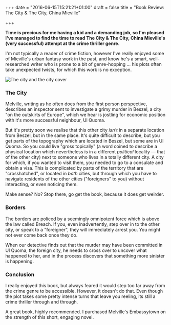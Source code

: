 +++
date = "2016-06-15T15:21:21+01:00"
draft = false
title = "Book Review: The City & The City, China Mieville"

+++

**Time is precious for me having a kid and a demanding job, so I'm pleased I've managed to find the time to read The City & The City, China Mieville's (very successful) attempt at the crime thriller genre.**

I'm not typically a reader of crime fiction, however I've really enjoyed some of Mieville's urban fantasy work in the past, and know he's a smart, well-researched writer who is prone to a bit of genre-hopping ... his plots often take unexpected twists, for which this work is no exception.

![The city and the city cover](/perch/resources/mieville.jpg)

### The City

Melville, writing as he often does from the first person perspective, describes an inspector sent to investigate a grimy murder in Beszel, a city "on the outskirts of Europe", which we hear is jostling for economic position with it's more successful neighbour, Ul Quoma.

But it's pretty soon we realise that this other city _isn't_ in a separate location from Beszel, but in the same place. It's quite difficult to describe, but you get parts of the topography which are located in Beszel, but some are in Ul Quoma. So you could live "gross topically" (a word coined to describe a physical location which nevertheless is in a different _political_ locality — that of the other city) next to someone who lives in a totally different city. A city for which, if you wanted to visit them, you needed to go to a consulate and obtain a visa. This is complicated by parts of the territory that are "crosshatched", or located in _both_ cities, but through which you have to navigate residents of the other cities ("foreigners" to you) without interacting, or even noticing them.

Make sense? No? Stop there, go get the book, because it does get weirder.

### Borders

The borders are policed by a seemingly omnipotent force which is above the law called Breach. If you, even inadvertently, step over in to the other city, or speak to a "foreigner", they will immediately arrest you. You might not ever come back once they do.

When our detective finds out that the murder may have been committed in Ul Quoma, the foreign city, he needs to cross over to uncover what happened to her, and in the process discovers that something more sinister is happening.

### Conclusion

I really enjoyed this book, but always feared it would step too far away from the crime genre to be accessible. However, it doesn't do that. Even though the plot takes some pretty intense turns that leave you reeling, its still a crime thriller through and through.

A great book, highly recommended. I purchased Melville's Embassytown on the strength of this short, engaging novel.
